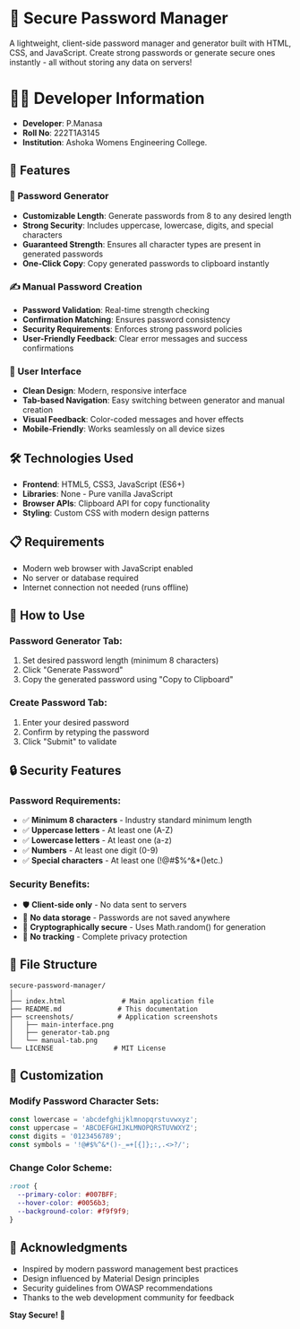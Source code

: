 # 🔐 Secure Password Manager

A lightweight, client-side password manager and generator built with HTML, CSS, and JavaScript. Create strong passwords or generate secure ones instantly - all without storing any data on servers!

# 👨‍💻 Developer Information 
- **Developer**: P.Manasa
- **Roll No**: 222T1A3145
- **Institution**: Ashoka Womens Engineering College.


## 🌟 Features

### 🎲 Password Generator
- **Customizable Length**: Generate passwords from 8 to any desired length
- **Strong Security**: Includes uppercase, lowercase, digits, and special characters
- **Guaranteed Strength**: Ensures all character types are present in generated passwords
- **One-Click Copy**: Copy generated passwords to clipboard instantly

### ✍️ Manual Password Creation
- **Password Validation**: Real-time strength checking
- **Confirmation Matching**: Ensures password consistency
- **Security Requirements**: Enforces strong password policies
- **User-Friendly Feedback**: Clear error messages and success confirmations

### 🎨 User Interface
- **Clean Design**: Modern, responsive interface
- **Tab-based Navigation**: Easy switching between generator and manual creation
- **Visual Feedback**: Color-coded messages and hover effects
- **Mobile-Friendly**: Works seamlessly on all device sizes



## 🛠️ Technologies Used

- **Frontend**: HTML5, CSS3, JavaScript (ES6+)
- **Libraries**: None - Pure vanilla JavaScript
- **Browser APIs**: Clipboard API for copy functionality
- **Styling**: Custom CSS with modern design patterns

## 📋 Requirements

- Modern web browser with JavaScript enabled
- No server or database required
- Internet connection not needed (runs offline)


## 🎯 How to Use

### Password Generator Tab:
1. Set desired password length (minimum 8 characters)
2. Click "Generate Password"
3. Copy the generated password using "Copy to Clipboard"

### Create Password Tab:
1. Enter your desired password
2. Confirm by retyping the password
3. Click "Submit" to validate

## 🔒 Security Features

### Password Requirements:
- ✅ **Minimum 8 characters** - Industry standard minimum length
- ✅ **Uppercase letters** - At least one (A-Z)
- ✅ **Lowercase letters** - At least one (a-z)
- ✅ **Numbers** - At least one digit (0-9)
- ✅ **Special characters** - At least one (!@#$%^&*()etc.)

### Security Benefits:
- 🛡️ **Client-side only** - No data sent to servers
- 🔐 **No data storage** - Passwords are not saved anywhere
- 🎲 **Cryptographically secure** - Uses Math.random() for generation
- 🚫 **No tracking** - Complete privacy protection

## 📁 File Structure

```
secure-password-manager/
│
├── index.html              # Main application file
├── README.md              # This documentation
├── screenshots/           # Application screenshots
│   ├── main-interface.png
│   ├── generator-tab.png
│   └── manual-tab.png
└── LICENSE               # MIT License
```

## 🎨 Customization

### Modify Password Character Sets:
```javascript
const lowercase = 'abcdefghijklmnopqrstuvwxyz';
const uppercase = 'ABCDEFGHIJKLMNOPQRSTUVWXYZ';
const digits = '0123456789';
const symbols = '!@#$%^&*()-_=+[{]};:,.<>?/';
```

### Change Color Scheme:
```css
:root {
  --primary-color: #007BFF;
  --hover-color: #0056b3;
  --background-color: #f9f9f9;
}
```
## 🙏 Acknowledgments

- Inspired by modern password management best practices
- Design influenced by Material Design principles
- Security guidelines from OWASP recommendations
- Thanks to the web development community for feedback


**Stay Secure! 🔐**


